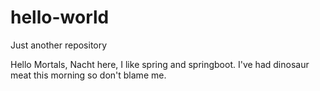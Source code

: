 # hello-world
Just another repository

Hello Mortals,
Nacht here, I like spring and springboot.
I've had dinosaur meat this morning so don't blame me.

